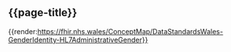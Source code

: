 <div class="warning"><span class="ImplementWarn"></span></div>

## {{page-title}}

{{render:https://fhir.nhs.wales/ConceptMap/DataStandardsWales-GenderIdentity-HL7AdministrativeGender}}